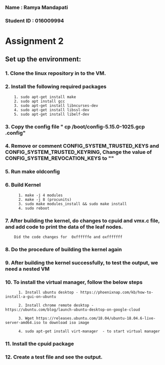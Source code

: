 ### Name : Ramya Mandapati
### Student ID : 016009994


# Assignment 2

## Set up the environment:
### 1. Clone the linux repository in to the VM.
### 2. Install the following required packages
        1. sudo apt-get install make
        2. sudo apt install gcc
        3. sudo apt-get install libncurses-dev
        4. sudo apt-get install libssl-dev
        5. sudo apt-get install libelf-dev
 ### 3. Copy the config file " cp /boot/config-5.15.0-1025.gcp .config" 
 ### 4. Remove or comment CONFIG_SYSTEM_TRUSTED_KEYS and CONFIG_SYSTEM_TRUSTED_KEYRING, Change the value of CONFIG_SYSTEM_REVOCATION_KEYS to ""

 ### 5. Run make oldconfig
 ### 6. Build Kernel
          1. make -j 4 modules
          2. make -j 8 (procunits)
          3. sudo make modules_install && sudo make install
          4. sudo reboot
 ### 7. After building the kernel, do changes to cpuid and vmx.c file, and add code to print the data of the leaf nodes.
        Did the code changes for  0xffffffe and oxfffffff
 ### 8. Do the procedure of building the kernel again
 ### 9. After building the kernel successfully, to test the output, we need a nested VM
 ### 10. To install the virtual manager, follow the below steps
          1. Install ubuntu desktop - https://phoenixnap.com/kb/how-to-install-a-gui-on-ubuntu

          2. Install chrome remote desktop - https://ubuntu.com/blog/launch-ubuntu-desktop-on-google-cloud  

          3. Wget https://releases.ubuntu.com/18.04/ubuntu-18.04.6-live-server-amd64.iso to download iso image 

          4. sudo apt-get install virt-manager  - to start virtual manager 
 ### 11. Install the cpuid package
 ### 12. Create a test file and see the output.
 
 
        
